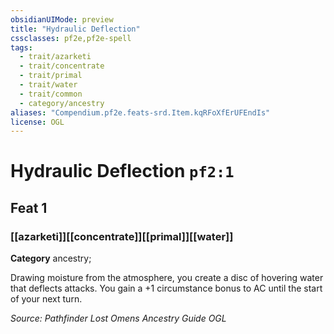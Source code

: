 ```yaml
---
obsidianUIMode: preview
title: "Hydraulic Deflection"
cssclasses: pf2e,pf2e-spell
tags:
  - trait/azarketi
  - trait/concentrate
  - trait/primal
  - trait/water
  - trait/common
  - category/ancestry
aliases: "Compendium.pf2e.feats-srd.Item.kqRFoXfErUFEndIs"
license: OGL
---
```

# Hydraulic Deflection `pf2:1`
## Feat 1
### [[azarketi]][[concentrate]][[primal]][[water]]

**Category** ancestry; 




Drawing moisture from the atmosphere, you create a disc of hovering water that deflects attacks. You gain a +1 circumstance bonus to AC until the start of your next turn.

*Source: Pathfinder Lost Omens Ancestry Guide*
*OGL*